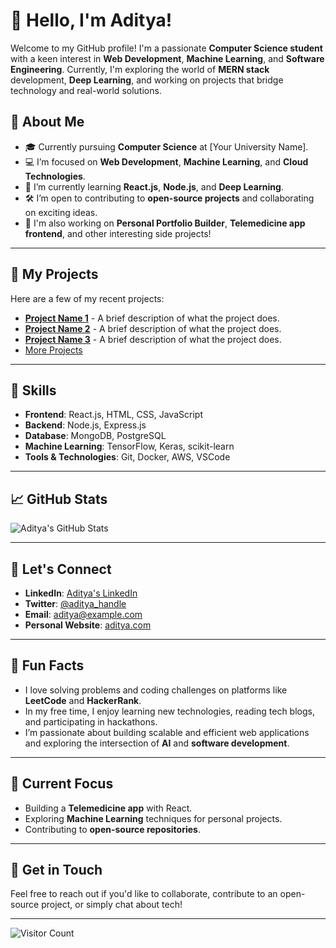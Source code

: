 # 👋 Hello, I'm Aditya!

Welcome to my GitHub profile! I'm a passionate **Computer Science student** with a keen interest in **Web Development**, **Machine Learning**, and **Software Engineering**. Currently, I'm exploring the world of **MERN stack** development, **Deep Learning**, and working on projects that bridge technology and real-world solutions. 

## 🚀 About Me

- 🎓 Currently pursuing **Computer Science** at [Your University Name].
- 💻 I’m focused on **Web Development**, **Machine Learning**, and **Cloud Technologies**.
- 🌱 I’m currently learning **React.js**, **Node.js**, and **Deep Learning**.
- 🛠️ I’m open to contributing to **open-source projects** and collaborating on exciting ideas.
- 🔭 I'm also working on **Personal Portfolio Builder**, **Telemedicine app frontend**, and other interesting side projects!

---

## 📌 My Projects

Here are a few of my recent projects:

- **[Project Name 1](https://github.com/your-username/project-name-1)** - A brief description of what the project does.
- **[Project Name 2](https://github.com/your-username/project-name-2)** - A brief description of what the project does.
- **[Project Name 3](https://github.com/your-username/project-name-3)** - A brief description of what the project does.
- [More Projects](https://github.com/your-username?tab=repositories)

---

## 🔧 Skills

- **Frontend**: React.js, HTML, CSS, JavaScript
- **Backend**: Node.js, Express.js
- **Database**: MongoDB, PostgreSQL
- **Machine Learning**: TensorFlow, Keras, scikit-learn
- **Tools & Technologies**: Git, Docker, AWS, VSCode

---

## 📈 GitHub Stats

![Aditya's GitHub Stats](https://github-readme-stats.vercel.app/api?username=your-username&show_icons=true&hide_title=true&count_private=true&hide=prs&theme=radical)

---

## 🤝 Let's Connect

- **LinkedIn**: [Aditya's LinkedIn](https://www.linkedin.com/in/aditya-profile/)
- **Twitter**: [@aditya_handle](https://twitter.com/aditya_handle)
- **Email**: [aditya@example.com](mailto:aditya@example.com)
- **Personal Website**: [aditya.com](https://aditya.com)

---

## 📝 Fun Facts

- I love solving problems and coding challenges on platforms like **LeetCode** and **HackerRank**.
- In my free time, I enjoy learning new technologies, reading tech blogs, and participating in hackathons.
- I’m passionate about building scalable and efficient web applications and exploring the intersection of **AI** and **software development**.

---

## 🔄 Current Focus

- Building a **Telemedicine app** with React.
- Exploring **Machine Learning** techniques for personal projects.
- Contributing to **open-source repositories**.

---

## 💬 Get in Touch

Feel free to reach out if you'd like to collaborate, contribute to an open-source project, or simply chat about tech!

---

![Visitor Count](https://visitor-badge.laobi.icu/badge?page_id=your-username.your-username)
